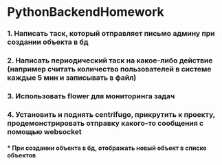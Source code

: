 # PythonBackendHomework

### 1. Написать таск, который отправляет письмо админу при создании объекта в бд

### 2. Написать периодический таск на какое-либо действие (например считать количество пользователей в системе каждые 5 мин и записывать в файл)

### 3. Использовать flower для мониторинга задач

### 4. Установить и поднять centrifugo, прикрутить к проекту, продемонстрировать отправку какого-то сообщения с помощью websocket

#### * При создании объекта в бд, отображать новый объект в списке объектов